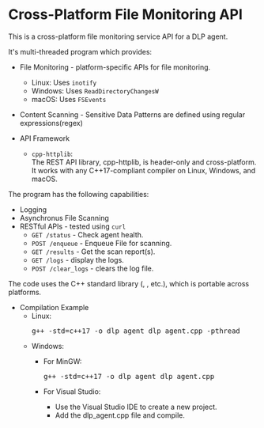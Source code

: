 # Cross-Platform File Monitoring API
This is a cross-platform file monitoring service API for a DLP agent.</br>

It's multi-threaded program which provides:
  * File Monitoring - platform-specific APIs for file monitoring.
    * Linux: Uses <code>inotify</code>
    * Windows: Uses <code>ReadDirectoryChangesW</code>
    * macOS: Uses <code>FSEvents</code>
    
  * Content Scanning - Sensitive Data Patterns are defined using regular expressions(regex)

  * API Framework
    * <code>cpp-httplib</code>:  
        The REST API library, cpp-httplib, is header-only and cross-platform.  
        It works with any C++17-compliant compiler on Linux, Windows, and macOS.

The program has the following capabilities:
  * Logging
  * Asynchronus File Scanning
  * RESTful APIs - tested using <code>curl</code>
    * <code>GET /status</code> - Check agent health.
    * <code>POST /enqueue</code> - Enqueue File for scanning.
    * <code>GET /results</code> - Get the scan report(s).
    * <code>GET /logs</code> - display the logs.
    * <code>POST /clear_logs</code> - clears the log file.

 
 The code uses the C++ standard library (<fstream>, <thread>, etc.), which is portable across platforms.

* Compilation Example
    * Linux:
        <pre>g++ -std=c++17 -o dlp_agent dlp_agent.cpp -pthread</pre>
    * Windows:
      * For MinGW:
        <pre>g++ -std=c++17 -o dlp_agent dlp_agent.cpp</pre>

      * For Visual Studio:
        * Use the Visual Studio IDE to create a new project.
        * Add the dlp_agent.cpp file and compile.

 
